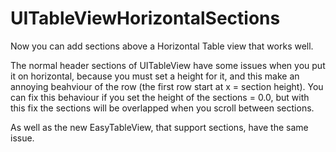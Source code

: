 UITableViewHorizontalSections
=============================

Now you can add sections above a Horizontal Table view that works well.

The normal header sections of UITableView have some issues when you put it on horizontal, 
because you must set a height for it, and this make an annoying beahviour of the row (the first row start at x = section height).
You can fix this behaviour if you set the height of the sections = 0.0, but with this fix the sections will be overlapped when you scroll between sections.

As well as the new EasyTableView, that support sections, have the same issue.



